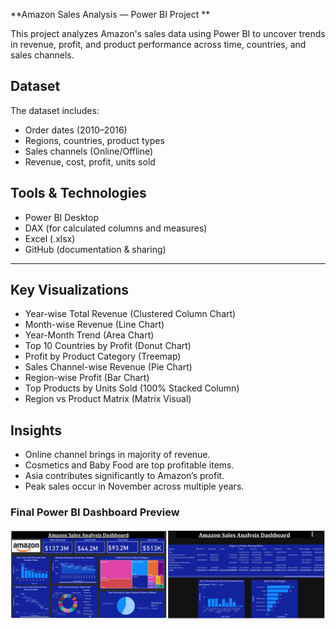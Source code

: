 **Amazon Sales Analysis — Power BI Project **

This project analyzes Amazon's sales data using Power BI to uncover trends in revenue, profit, and product performance across time, countries, and sales channels.


## Dataset
The dataset includes:
- Order dates (2010–2016)
- Regions, countries, product types
- Sales channels (Online/Offline)
- Revenue, cost, profit, units sold



## Tools & Technologies
- Power BI Desktop
- DAX (for calculated columns and measures)
- Excel (.xlsx)
- GitHub (documentation & sharing)

---

## Key Visualizations
- Year-wise Total Revenue (Clustered Column Chart)
- Month-wise Revenue (Line Chart)
- Year-Month Trend (Area Chart)
- Top 10 Countries by Profit (Donut Chart)
- Profit by Product Category (Treemap)
- Sales Channel-wise Revenue (Pie Chart)
- Region-wise Profit (Bar Chart)
- Top Products by Units Sold (100% Stacked Column)
- Region vs Product Matrix (Matrix Visual)


## Insights
- Online channel brings in majority of revenue.
- Cosmetics and Baby Food are top profitable items.
- Asia contributes significantly to Amazon’s profit.
- Peak sales occur in November across multiple years.



### Final Power BI Dashboard Preview
![Amazon Sales Dashboard](Dashboard_overview_screenshot.jpg)
